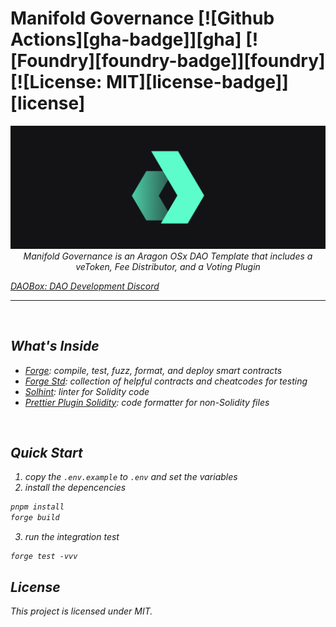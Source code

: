 # Manifold Governance [![Github Actions][gha-badge]][gha] [![Foundry][foundry-badge]][foundry] [![License: MIT][license-badge]][license]



<p align="center">
    <img src="./assets/banner.png" alt="daobox-banner" />
    <br>
    <i>Manifold Governance is an Aragon OSx DAO Template that includes a veToken, Fee Distributor, and a Voting Plugin <br>
</p>

<p align="center">

  <a href="https://discord.gg/EWRMHjqQVf">DAOBox: DAO Development Discord</a>
  <br>
</p>
<hr>

<br/>

## What's Inside

- [Forge](https://github.com/foundry-rs/foundry/blob/master/forge): compile, test, fuzz, format, and
  deploy smart contracts
- [Forge Std](https://github.com/foundry-rs/forge-std): collection of helpful contracts and
  cheatcodes for testing
- [Solhint](https://github.com/protofire/solhint): linter for Solidity code
- [Prettier Plugin Solidity](https://github.com/prettier-solidity/prettier-plugin-solidity): code
  formatter for non-Solidity files

<br/>

## Quick Start

1. copy the `.env.example` to `.env` and set the variables
2. install the depencencies 
```bash
pnpm install
forge build
```
3. run the integration test 
```
forge test -vvv 
```


## License

This project is licensed under MIT.
